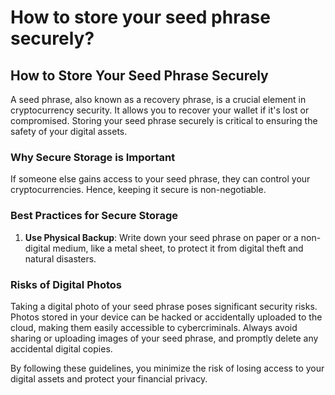 # How to store your seed phrase securely?

## How to Store Your Seed Phrase Securely

A seed phrase, also known as a recovery phrase, is a crucial element in cryptocurrency security. It allows you to recover your wallet if it's lost or compromised. Storing your seed phrase securely is critical to ensuring the safety of your digital assets.

### Why Secure Storage is Important

If someone else gains access to your seed phrase, they can control your cryptocurrencies. Hence, keeping it secure is non-negotiable.

### Best Practices for Secure Storage

1. **Use Physical Backup**: Write down your seed phrase on paper or a non-digital medium, like a metal sheet, to protect it from digital theft and natural disasters.

### Risks of Digital Photos

Taking a digital photo of your seed phrase poses significant security risks. Photos stored in your device can be hacked or accidentally uploaded to the cloud, making them easily accessible to cybercriminals. Always avoid sharing or uploading images of your seed phrase, and promptly delete any accidental digital copies.

By following these guidelines, you minimize the risk of losing access to your digital assets and protect your financial privacy.

